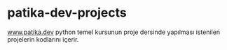 # patika-dev-projects
  www.patika.dev python temel kursunun proje dersinde yapılması istenilen projelerin kodlarını içerir.
